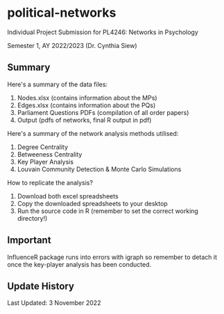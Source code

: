 # political-networks

Individual Project Submission for PL4246: Networks in Psychology

Semester 1, AY 2022/2023 (Dr. Cynthia Siew)

## Summary

Here's a summary of the data files:
1. Nodes.xlsx (contains information about the MPs)
2. Edges.xlsx (contains information about the PQs)
3. Parliament Questions PDFs (compilation of all order papers)
4. Output (pdfs of networks, final R output in pdf)

Here's a summary of the network analysis methods utilised:
1. Degree Centrality 
2. Betweeness Centrality
3. Key Player Analysis
4. Louvain Community Detection & Monte Carlo Simulations

How to replicate the analysis?
1. Download both excel spreadsheets
2. Copy the downloaded spreadsheets to your desktop
3. Run the source code in R (remember to set the correct working directory!)

## Important

InfluenceR package runs into errors with igraph so remember to detach it once the key-player analysis has been conducted.

## Update History

Last Updated: 3 November 2022


